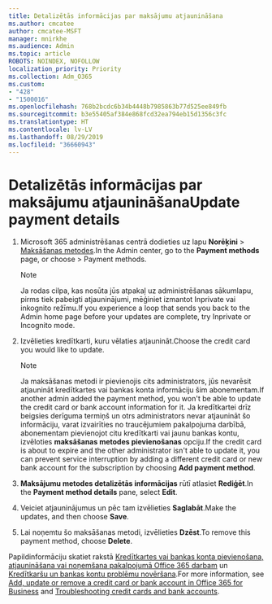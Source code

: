 ```yaml
---
title: Detalizētās informācijas par maksājumu atjaunināšana
ms.author: cmcatee
author: cmcatee-MSFT
manager: mnirkhe
ms.audience: Admin
ms.topic: article
ROBOTS: NOINDEX, NOFOLLOW
localization_priority: Priority
ms.collection: Adm_O365
ms.custom:
- "428"
- "1500016"
ms.openlocfilehash: 768b2bcdc6b34b4448b7985863b77d525ee849fb
ms.sourcegitcommit: b3e55405af384e868fcd32ea794eb15d1356c3fc
ms.translationtype: HT
ms.contentlocale: lv-LV
ms.lasthandoff: 08/29/2019
ms.locfileid: "36660943"
---
```

# <a name="update-payment-details"></a><span data-ttu-id="6018f-102">Detalizētās informācijas par maksājumu atjaunināšana</span><span class="sxs-lookup"><span data-stu-id="6018f-102">Update payment details</span></span>

1. <span data-ttu-id="6018f-103">Microsoft 365 administrēšanas centrā dodieties uz lapu **Norēķini** \> [Maksāšanas metodes](https://go.microsoft.com/fwlink/p/?linkid=2018806).</span><span class="sxs-lookup"><span data-stu-id="6018f-103">In the Admin center, go to the **Payment methods** page, or choose \> [](https://go.microsoft.com/fwlink/p/?linkid=2018806) Payment methods.</span></span>

    > [!NOTE]
    > <span data-ttu-id="6018f-104">Ja rodas cilpa, kas nosūta jūs atpakaļ uz administrēšanas sākumlapu, pirms tiek pabeigti atjauninājumi, mēģiniet izmantot Inprivate vai inkognito režīmu.</span><span class="sxs-lookup"><span data-stu-id="6018f-104">If you experience a loop that sends you back to the Admin home page before your updates are complete, try Inprivate or Incognito mode.</span></span>
  
2. <span data-ttu-id="6018f-105">Izvēlieties kredītkarti, kuru vēlaties atjaunināt.</span><span class="sxs-lookup"><span data-stu-id="6018f-105">Choose the credit card you would like to update.</span></span>

    > [!NOTE]
    > <span data-ttu-id="6018f-106">Ja maksāšanas metodi ir pievienojis cits administrators, jūs nevarēsit atjaunināt kredītkartes vai bankas konta informāciju šim abonementam.</span><span class="sxs-lookup"><span data-stu-id="6018f-106">If another admin added the payment method, you won't be able to update the credit card or bank account information for it.</span></span> <span data-ttu-id="6018f-107">Ja kredītkartei drīz beigsies derīguma termiņš un otrs administrators nevar atjaunināt šo informāciju, varat izvairīties no traucējumiem pakalpojuma darbībā, abonementam pievienojot citu kredītkarti vai jaunu bankas kontu, izvēloties **maksāšanas metodes pievienošanas** opciju.</span><span class="sxs-lookup"><span data-stu-id="6018f-107">If the credit card is about to expire and the other administrator isn't able to update it, you can prevent service interruption by adding a different credit card or new bank account for the subscription by choosing **Add payment method**.</span></span>
  
3. <span data-ttu-id="6018f-108">**Maksājumu metodes detalizētās informācijas** rūtī atlasiet **Rediģēt**.</span><span class="sxs-lookup"><span data-stu-id="6018f-108">In the **Payment method details** pane, select **Edit**.</span></span>

4. <span data-ttu-id="6018f-109">Veiciet atjauninājumus un pēc tam izvēlieties **Saglabāt**.</span><span class="sxs-lookup"><span data-stu-id="6018f-109">Make the updates, and then choose **Save**.</span></span>

5. <span data-ttu-id="6018f-110">Lai noņemtu šo maksāšanas metodi, izvēlieties **Dzēst**.</span><span class="sxs-lookup"><span data-stu-id="6018f-110">To remove this payment method, choose **Delete**.</span></span>

<span data-ttu-id="6018f-111">Papildinformāciju skatiet rakstā [Kredītkartes vai bankas konta pievienošana, atjaunināšana vai noņemšana pakalpojumā Office 365 darbam](https://docs.microsoft.com/office365/admin/subscriptions-and-billing/add-update-or-remove-credit-card-or-bank-account) un [Kredītkaršu un bankas kontu problēmu novēršana](https://docs.microsoft.com/office365/admin/subscriptions-and-billing/add-update-or-remove-credit-card-or-bank-account#troubleshooting-credit-cards-and-bank-accounts).</span><span class="sxs-lookup"><span data-stu-id="6018f-111">For more information, see [Add, update or remove a credit card or bank account in Office 365 for Business](https://docs.microsoft.com/office365/admin/subscriptions-and-billing/add-update-or-remove-credit-card-or-bank-account) and [Troubleshooting credit cards and bank accounts](https://docs.microsoft.com/office365/admin/subscriptions-and-billing/add-update-or-remove-credit-card-or-bank-account#troubleshooting-credit-cards-and-bank-accounts).</span></span>
